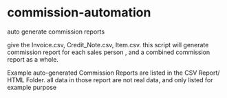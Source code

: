 # commission-automation
 auto generate commission reports


give the Invoice.csv, Credit_Note.csv, Item.csv. this script will generate commission report for each sales person , and a combined commission report as a whole.

Example auto-generated Commission Reports are listed in the CSV Report/ HTML Folder. all data in those report are not real data, and only listed for example purpose
